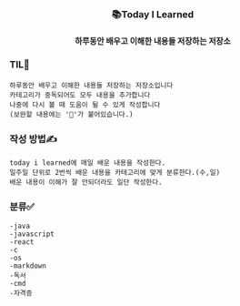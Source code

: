 
</br>
</br>
<div align="center">
<h3>📚Today I Learned</h3>
<h4>하루동안 배우고 이해한 내용들 저장하는 저장소</h4>
</div>


### TIL🧠
	하루동안 배우고 이해한 내용들 저장하는 저장소입니다
	카테고리가 중독되어도 모두 내용을 추가합니다
	나중에 다시 볼 때 도움이 될 수 있게 작성합니다
    (보완할 내용에는 '🚧'가 붙어있습니다.)
    
### 작성 방법✍️
    today i learned에 매일 배운 내용을 작성한다.
    일주일 단위로 2번씩 배운 내용을 카테고리에 맞게 분류한다.(수,일)
    배운 내용이 이해가 잘 안되더라도 일단 작성한다.

### 분류✅
    -java
	-javascript
    -react
    -c
    -os
    -markdown
    -독서
    -cmd
    -자격증
    
